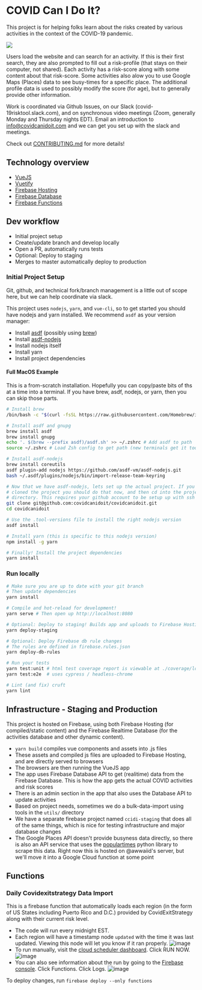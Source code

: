 # COVID Can I Do It?

This project is for helping folks learn about the risks created by various
activities in the context of the COVID-19 pandemic.

![](https://github.com/covidcanidoit/covidcanidoit/workflows/End-to-end%20tests/badge.svg?branch=master)

Users load the website and can search for an activity. If this is their first
search, they are also prompted to fill out a risk-profile (that stays on their
computer, not shared). Each activity has a risk-score along with some content
about that risk-score. Some activities also alow you to use Google Maps
(Places) data to see busy-times for a specific place. The additional profile
data is used to possibly modify the score (for age), but to generally provide
other information.

Work is coordinated via Github Issues, on our Slack
(covid-19risktool.slack.com), and on synchronous video meetings (Zoom,
generally Monday and Thursday nights EDT). Email an introduction to
info@covidcanidoit.com and we can get you set up with the slack and meetings.

Check out [CONTRIBUTING.md](./CONTRIBUTING.md) for more details!

## Technology overview

- [VueJS](https://vuejs.org/)
- [Vuetify](https://vuetifyjs.com/)
- [Firebase Hosting](https://firebase.google.com/docs/hosting)
- [Firebase Database](https://firebase.google.com/docs/database)
- [Firebase Functions](https://firebase.google.com/docs/functions)

## Dev workflow

- Initial project setup
- Create/update branch and develop locally
- Open a PR, automatically runs tests
- Optional: Deploy to staging
- Merges to master automatically deploy to production

### Initial Project Setup

Git, github, and technical fork/branch management is a little out of scope here, but we can help coordinate via slack.

This project uses `nodejs`, `yarn`, and `vue-cli`, so to get started you should have nodejs and yarn installed. We recommend `asdf` as your version manager:

- Install [asdf](https://asdf-vm.com/#/core-manage-asdf-vm) (possibly using [brew](https://brew.sh/))
- Install [asdf-nodejs](https://github.com/asdf-vm/asdf-nodejs)
- Install nodejs itself
- Install yarn
- Install project dependencies

#### Full MacOS Example

This is a from-scratch installation. Hopefully you can copy/paste bits of ths
at a time into a terminal. If you have brew, asdf, nodejs, or yarn, then you
can skip those parts.

```sh
# Install brew
/bin/bash -c "$(curl -fsSL https://raw.githubusercontent.com/Homebrew/install/master/install.sh)"

# Install asdf and gnupg
brew install asdf
brew install gnupg
echo '. $(brew --prefix asdf)/asdf.sh' >> ~/.zshrc # Add asdf to path
source ~/.zshrc # Load Zsh config to get path (new terminals get it too)

# Install asdf-nodejs
brew install coreutils
asdf plugin-add nodejs https://github.com/asdf-vm/asdf-nodejs.git
bash ~/.asdf/plugins/nodejs/bin/import-release-team-keyring

# Now that we have asdf-nodejs, lets set up the actual project. If you haven't
# cloned the project you should do that now, and then cd into the project
# directory. This requires your github account to be setup up with ssh
git clone git@github.com:covidcanidoit/covidcanidoit.git
cd covidcanidoit

# Use the .tool-versions file to install the right nodejs version
asdf install

# Install yarn (this is specific to this nodejs version)
npm install -g yarn

# Finally! Install the project dependencies
yarn install
```

### Run locally

```sh
# Make sure you are up to date with your git branch
# Then update dependencies
yarn install

# Compile and hot-reload for development!
yarn serve # Then open up http://localhost:8080

# Optional: Deploy to staging! Builds app and uploads to Firebase Hosting
yarn deploy-staging

# Optional: Deploy Firebase db rule changes
# The rules are defined in firebase.rules.json
yarn deploy-db-rules

# Run your tests
yarn test:unit # html test coverage report is viewable at ./coverage/lcov-report/index.html
yarn test:e2e  # uses cypress / headless-chrome

# Lint (and fix) cruft
yarn lint
```

## Infrastructure - Staging and Production

This project is hosted on Firebase, using both Firebase Hosting (for
compiled/static content) and the Firebase Realtime Database (for the activities
database and other dynamic content).

- `yarn build` compiles vue components and assets into .js files
- These assets and compiled js files are uploaded to Firebase Hosting, and are directly served to browsers
- The browsers are then running the VueJS app
- The app uses Firebase Database API to get (realitime) data from the Firebase Database. This is how the app gets the actual COVID activities and risk scores
- There is an admin section in the app that also uses the Database API to update activities
- Based on project needs, sometimes we do a bulk-data-import using tools in the `utils/` directory
- We have a separate firebase project named `ccidi-staging` that does all of the same things, which is nice for testing infrastructure and major database changes
- The Google Places API doesn't provide busyness data directly, so there is also an API service that uses the [populartimes](https://github.com/m-wrzr/populartimes) python library to scrape this data. Right now this is hosted on @awwaiid's server, but we'll move it into a Google Cloud function at some point

## Functions

### Daily Covidexitstrategy Data Import

This is a firebase function that automatically loads each region (in the form of US States including Puerto Rico and D.C.) provided by CovidExitStrategy along with their current risk level.

- The code will run every midnight EST.
- Each region will have a timestamp node `updated` with the time it was last updated. Viewing this node will let you know if it ran properly.
![image](https://user-images.githubusercontent.com/61799449/99341945-afa7ea00-283f-11eb-8b40-f3049ae85b1c.png)
- To run manually, visit the [cloud scheduler dashboard](https://console.cloud.google.com/cloudscheduler?_ga=2.94024345.543360165.1605582414-1181068750.1594143574&project=ccidi-staging&folder=&organizationId=). Click RUN NOW.
![image](https://user-images.githubusercontent.com/61799449/99342307-7623ae80-2840-11eb-80e3-521eba12d327.png)
- You can also see information about the run by going to the [Firebase console](https://console.firebase.google.com/u/0/project/ccidi-staging/functions/logs?search=&&severity=DEBUG). Click Functions. Click Logs.
![image](https://user-images.githubusercontent.com/61799449/99341819-73748980-283f-11eb-9d7f-05ef04df95d8.png)

To deploy changes, run `firebase deploy --only functions`